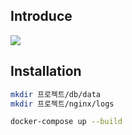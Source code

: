 ## Introduce
![](./screenshot/homepage.png) <br>

## Installation
```sh
mkdir 프로젝트/db/data
mkdir 프로젝트/nginx/logs

docker-compose up --build
```


